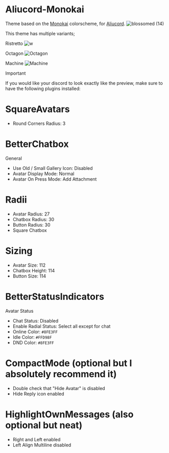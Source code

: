 # Aliucord-Monokai
Theme based on the [Monokai](https://monokai.pro) colorscheme, for [Aliucord](https://github.com/Aliucord).
![blossomed (14)](https://github.com/rennpy/Aliucord-Monokai/assets/158360149/64f3bb61-921b-4ce0-bb80-52ddb612e04c)


This theme has multiple variants;

Ristretto
![w](https://github.com/rennpy/Aliucord-Monokai/assets/158360149/ceda4783-ffb6-4d35-a29e-88d9a72b7784)

Octagon
![Octagon](https://github.com/rennpy/Aliucord-Monokai/assets/158360149/65bfbe6e-0782-46be-9e23-62cd8b54b531)

Machine
![Machine](https://github.com/rennpy/Aliucord-Monokai/assets/158360149/e3898856-efaa-449d-a101-541de7ffc072)

> [!IMPORTANT]
> If you would like your discord to look exactly like the preview, make sure to have the following plugins installed:

# SquareAvatars
- Round Corners Radius: 3

# BetterChatbox
General

- Use Old / Small Gallery Icon: Disabled
- Avatar Display Mode: Normal
- Avatar On Press Mode: Add Attachment
# Radii

- Avatar Radius: 27
- Chatbox Radius: 30
- Button Radius: 30
- Square Chatbox
# Sizing

- Avatar Size: 112
- Chatbox Height: 114
- Button Size: 114

# BetterStatusIndicators
Avatar Status
- Chat Status: Disabled
- Enable Radial Status: Select all except for chat
- Online Color: ```#8FE3FF```
- Idle Color: ```#FFD98F```
- DND Color: ```#8FE3FF```

# CompactMode (optional but I absolutely recommend it)
- Double check that "Hide Avatar" is disabled
- Hide Reply icon enabled

# HighlightOwnMessages (also optional but neat)
- Right and Left enabled
- Left Align Multiline disabled
